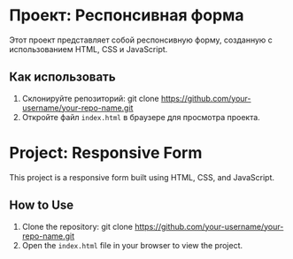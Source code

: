 # Проект: Респонсивная форма

Этот проект представляет собой респонсивную форму, созданную с использованием HTML, CSS и JavaScript.

## Как использовать
1. Склонируйте репозиторий:
git clone https://github.com/your-username/your-repo-name.git
2. Откройте файл `index.html` в браузере для просмотра проекта.


# Project: Responsive Form

This project is a responsive form built using HTML, CSS, and JavaScript.

## How to Use
1. Clone the repository:
git clone https://github.com/your-username/your-repo-name.git
2. Open the `index.html` file in your browser to view the project.
